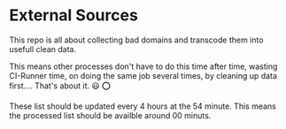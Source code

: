# External Sources

This repo is all about collecting bad domains and transcode them into usefull
clean data.

This means other processes don't have to do this time after time, 
wasting CI-Runner time, on doing the same job several times, by cleaning up data 
first.... That's about it. :smiley: :o:

These list should be updated every 4 hours at the 54 minute. This means the 
processed list should be availble around 00 minuts.
